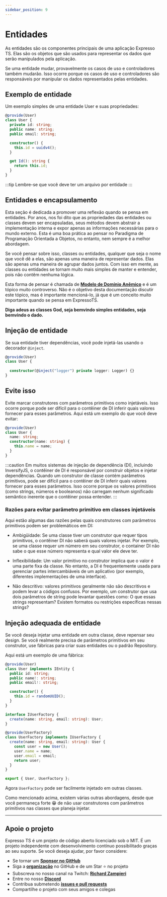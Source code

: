 ```yaml
---
sidebar_position: 9
---
```


# Entidades

As entidades são os componentes principais de uma aplicação Expresso TS. Elas são os objetos que são usados para representar os dados que serão manipulados pela aplicação.

Se uma entidade mudar, provavelmente os casos de uso e controladores também mudarão. Isso ocorre porque os casos de uso e controladores são responsáveis por manipular os dados representados pelas entidades.

## Exemplo de entidade

Um exemplo simples de uma entidade User e suas propriedades:

```typescript
@provide(User)
class User {
  private id: string;
  public name: string;
  public email: string;

  constructor() {
    this.id = uuidv4();
  }

  get Id(): string {
    return this.id;
  }
}
```

:::tip
Lembre-se que você deve ter um arquivo por entidade
:::

## Entidades e encapsulamento

Esta seção é dedicada a promover uma reflexão quando se pensa em entidades. Por anos, nos foi dito que as propriedades das entidades ou classes devem ser encapsuladas, seus métodos devem abstrair a implementação interna e expor apenas as informações necessárias para o mundo externo. Esta é uma boa prática ao pensar no Paradigma de Programação Orientada a Objetos, no entanto, nem sempre é a melhor abordagem.

Se você pensar sobre isso, classes ou entidades, qualquer que seja o nome que você dê a elas, são apenas uma maneira de representar dados. Elas são apenas uma maneira de agrupar dados juntos. Com isso em mente, as classes ou entidades se tornam muito mais simples de manter e entender, pois não contêm nenhuma lógica.

Esta forma de pensar é chamada de **[Modelo de Domínio Anêmico](https://martinfowler.com/bliki/AnemicDomainModel.html)** e é um tópico muito controverso. Não é o objetivo desta documentação discutir este tópico, mas é importante mencioná-lo, já que é um conceito muito importante quando se pensa em ExpressoTS.

**Diga adeus as classes God, seja bemvindo simples entidades, seja bemvindo o dado.**

## Injeção de entidade

Se sua entidade tiver dependências, você pode injetá-las usando o decorador `@inject`.

```typescript
@provide(User)
class User {
    
  constructor(@inject("logger") private logger: Logger) {}
}
```

## Evite isso

Evite marcar construtores com parâmetros primitivos como injetáveis. Isso ocorre porque pode ser difícil para o contêiner de DI inferir quais valores fornecer para esses parâmetros. Aqui está um exemplo do que você deve evitar:

```typescript
@provide(User)
class User {
  name: string;
  constructor(name: string) {
    this.name = name;
  }
}
```

:::caution
Em muitos sistemas de injeção de dependência (DI), incluindo InversifyJS, o contêiner de DI é responsável por construir objetos e injetar dependências. Quando um construtor de classe contém parâmetros primitivos, pode ser difícil para o contêiner de DI inferir quais valores fornecer para esses parâmetros. Isso ocorre porque os valores primitivos (como strings, números e booleanos) não carregam nenhum significado semântico inerente que o contêiner possa entender.
:::

### Razões para evitar parâmetro primitivo em classes injetáveis

Aqui estão algumas das razões pelas quais construtores com parâmetros primitivos podem ser problemáticos em DI:

- Ambigüidade: Se uma classe tiver um construtor que requer tipos primitivos, o contêiner DI não saberá quais valores injetar. Por exemplo, se uma classe requer um número em seu construtor, o container DI não sabe o que esse número representa e qual valor ele deve ter.

- Inflexibilidade: Um valor primitivo no construtor implica que o valor é uma parte fixa da classe. No entanto, a DI é frequentemente usada para gerenciar partes intercambiáveis de um aplicativo (por exemplo, diferentes implementações de uma interface).

- Não descritivo: valores primitivos geralmente não são descritivos e podem levar a códigos confusos. Por exemplo, um construtor que usa dois parâmetros de string pode levantar questões como: O que essas strings representam? Existem formatos ou restrições específicas nessas strings?

## Injeção adequada de entidade

Se você deseja injetar uma entidade em outra classe, deve repensar seu design. Se você realmente precisa de parâmetros primitivos em seu construtor, use fábricas para criar suas entidades ou o padrão Repository.

Aqui está um exemplo de uma fábrica:

```typescript
@provide(User)
class User implements IEntity {
  public id: string;
  public name!: string;
  public email!: string;

  constructor() {
    this.id = randomUUID();
  }
}

interface IUserFactory {
  create(name: string, email: string): User;
}

@provide(UserFactory)
class UserFactory implements IUserFactory {
  create(name: string, email: string): User {
    const user = new User();
    user.name = name;
    user.email = email;
    return user;
  }
}

export { User, UserFactory };

```

Agora `UserFactory` pode ser facilmente injetado em outras classes.

Como mencionado acima, existem várias outras abordagens, desde que você permaneça forte 😁 de não usar construtores com parâmetros primitivos nas classes que planeja injetar.

---

## Apoie o projeto

Expresso TS é um projeto de código aberto licenciado sob o MIT. É um projeto independente com desenvolvimento contínuo possibilitado graças ao seu suporte. Se você deseja ajudar, por favor considere:

- Se tornar um **[Sponsor no GitHub](https://github.com/sponsors/expressots)**
- Siga a **[organização](https://github.com/expressots)** no GitHub e de um Star ⭐ no projeto
- Subscreva no nosso canal na Twitch: **[Richard Zampieri](https://www.twitch.tv/richardzampieri)**
- Entre no nosso **[Discord](https://discord.com/invite/PyPJfGK)**
- Contribua submetendo **[issues e pull requests](https://github.com/expressots/expressots/issues/new/choose)**
- Compartilhe o projeto com seus amigos e colegas
